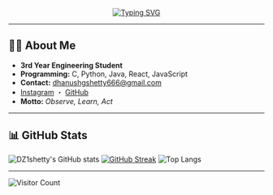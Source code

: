 <p align="center">
  <a href="https://github.com/DZ1shetty"><img src="https://readme-typing-svg.demolab.com?font=Montserrat&weight=700&size=28&pause=1000&color=33B1FF&center=true&vCenter=true&width=350&lines=Hi+I'm+Dhanush+G+Shetty;Welcome+to+my+GitHub+profile!" alt="Typing SVG" /></a>
</p>

---

## 🧑‍💻 About Me

- **3rd Year Engineering Student**
- **Programming:** C, Python, Java, React, JavaScript  
- **Contact:** [dhanushgshetty666@gmail.com](mailto:dhanushgshetty666@gmail.com)
- [Instagram](https://www.instagram.com/dhanu_shetty1105/) ・ [GitHub](https://github.com/DZ1shetty)
- **Motto:** _Observe, Learn, Act_

---

## 📊 GitHub Stats

![DZ1shetty's GitHub stats](https://github-readme-stats.vercel.app/api?username=DZ1shetty&show_icons=true&theme=tokyonight)
[![GitHub Streak](https://streak-stats.demolab.com/?user=DZ1shetty&theme=tokyonight)](https://git.io/streak-stats)
![Top Langs](https://github-readme-stats.vercel.app/api/top-langs/?username=DZ1shetty&layout=compact&theme=tokyonight)

---

![Visitor Count](https://profile-counter.glitch.me/DZ1shetty/count.svg)

